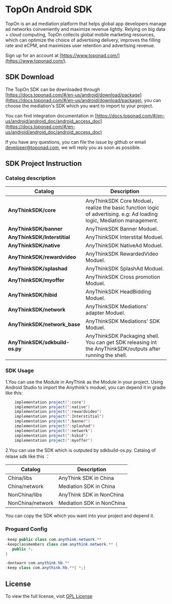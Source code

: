 # TopOn Android SDK

TopOn is an ad mediation platform that helps global app developers manage ad networks conveniently and maximize revenue lightly. Relying on big data + cloud computing, TopOn collects global mobile marketing resources, which can optimize the choice of advertising delivery, improves the filling rate and eCPM, and maximizes user retention and advertising revenue.

Sign up for an account at [https://www.toponad.com/](https://www.toponad.com/).


## SDK Download

The TopOn SDK can be downloaded through [https://docs.toponad.com/#/en-us/android/download/package](https://docs.toponad.com/#/en-us/android/download/package), you can choose the mediation's SDK which you want to import to your project.


You can find integration documentation in [https://docs.toponad.com/#/en-us/android/android_doc/android_access_doc](https://docs.toponad.com/#/en-us/android/android_doc/android_access_doc)


If you have any questions, you can file the issue by github or email [developer@toponad.com](developer@toponad.com), we will 
reply you as soon as possible.



## SDK Project Instruction 

### Catalog description

| Catalog | Description |
| ---- | --- |
|**AnyThinkSDK/core** |AnyThinkSDK Core Moduel，realize the basic function logic of advertising. e.g: Ad loading logic, Mediation management.|
|**AnyThinkSDK/banner** |AnyThinkSDK Banner Moduel.|
|**AnyThinkSDK/Interstitial** |AnyThinkSDK Interstital Moduel.|
|**AnyThinkSDK/native** |AnyThinkSDK NativeAd Moduel.|
|**AnyThinkSDK/rewardvideo** |AnyThinkSDK RewardedVideo Moduel.|
|**AnyThinkSDK/splashad** |AnyThinkSDK SplashAd Moduel.|
|**AnyThinkSDK/myoffer** |AnyThinkSDK Cross promotion Moduel.|
|**AnyThinkSDK/hibid** |AnyThinkSDK HeadBidding Moduel.|
|**AnyThinkSDK/network** |AnyThinkSDK Mediations' adapter Moduel.|
|**AnyThinkSDK/network_base** |AnyThinkSDK Mediations' SDK Moduel.|
|**AnyThinkSDK/sdkbuild-os.py** |AnyThinkSDK Packaging shell. You can get SDK releasing int the AnyThinkSDK/outputs after running the shell.|


### SDK Usage

1.You can use the Module in AnyThink as the Module in your project. Using Android Studio to import the Anythink's moduel, you can depend it in gradle like this:

```java
	implementation project(':core')
	implementation project(':native')
	implementation project(':rewardvideo')
	implementation project(':Interstitial')
	implementation project(':banner')
	implementation project(':splashad')
	implementation project(':network')
	implementation project(':hibid')
	implementation project(':myoffer')
```


2.You can use the SDK which is outputed by sdkbuild-os.py. Catalog of relase sdk like this ：

| Catalog | Description |
| ---- | --- |
|China/libs|AnyThink SDK in China|
|China/network|Mediation SDK in China|
|NonChina/libs|AnyThink SDK in NonChina|
|NonChina/network |Mediation SDK in NonChina|

You can copy the SDK which you want into your project and depend it.

### Proguard Config

```java
-keep public class com.anythink.network.**
-keepclassmembers class com.anythink.network.** {
   public *;
}

-dontwarn com.anythink.hb.**
-keep class com.anythink.hb.**{ *;}
```


## License
To view the full license, visit [GPL License](LICENSE)<br>
